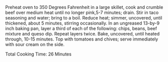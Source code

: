 Preheat oven to 350 Degrees Fahrenheit in a large skillet, cook and crumble beef over medium heat until no longer pink,5-7 minutes; drain. Stir in taco seasoning and water; bring to a boil. Reduce heat; simmer, uncovered, until thickened, about 5 minutes, stirring occasionally. In an ungreased 13-by-9 inch baking pan, layer a third of each of the following: chips, beans, beef mixture and queso dip. Repeat layers twice. Bake, uncovered, until heated through, 10-15 minutes. Top with tomatoes and chives; serve immediately with sour cream on the side.

Total Cooking Time: 26 Minutes